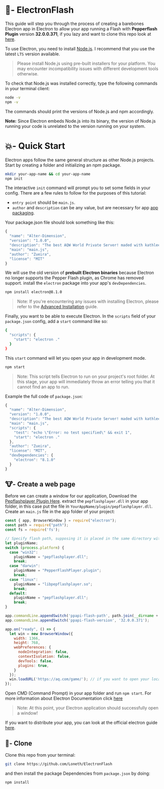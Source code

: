 # 📝- ElectronFlash
This guide will step you through the process of creating a barebones Electron app in Electron to allow your app running a Flash with **Pepperflash Plugin** version **32.0.0.371**, if you lazy and want to clone this repo look at [here](https://github.com/Loneth/ElectronFlash/blob/main/README.md#--clone).

To use Electron, you need to install [Node.js](https://nodejs.org/en/download/). I recommend that you use the latest `LTS` version available.
> Please install Node.js using pre-built installers for your platform. You may encounter incompatibility issues with different development tools otherwise.

To check that Node.js was installed correctly, type the following commands in your terminal client:
```sh
node -v
npm -v
```
The commands should print the versions of Node.js and npm accordingly.

**Note:** Since Electron embeds Node.js into its binary, the version of Node.js running your code is unrelated to the version running on your system.

# 💥- Quick Start
Electron apps follow the same general structure as other Node.js projects. Start by creating a folder and initializing an npm package.
```sh
mkdir your-app-name && cd your-app-name
npm init
```
The interactive `init` command will prompt you to set some fields in your config. There are a few rules to follow for the purposes of this tutorial:
* `entry point` should be `main.js`.
* `author` and `description` can be any value, but are necessary for app [app packaging](https://www.electronjs.org/docs/tutorial/quick-start#package-and-distribute-your-application).

Your package.json file should look something like this:
```javascript
{
  "name": "Alter-Dimension",
  "version": "1.0.0",
  "description": "The best AQW World Private Server! maded with kathleen's love and the slaves",
  "main": "main.js",
  "author": "Zueira",
  "license": "MIT"
}
```
We will use the old version of **prebuilt Electron binaries** because Electron no longer supports the Pepper Flash plugin, as Chrome has removed support. install the `electron` package into your app's `devDependencies`.
```sh
npm install electron@8.1.0
```
> Note: If you're encountering any issues with installing Electron, please refer to the [Advanced Installation](https://www.electronjs.org/docs/tutorial/installation) guide.

Finally, you want to be able to execute Electron. In the `scripts` field of your `package.json` config, add a `start` command like so:
```sh
{
  "scripts": {
    "start": "electron ."
  }
}
```
This `start` command will let you open your app in development mode.
```sh
npm start
```
> Note: This script tells Electron to run on your project's root folder. At this stage, your app will immediately throw an error telling you that it cannot find an app to run.

Example the full code of `package.json`:
```javascript
{
  "name": "Alter-Dimension",
  "version": "1.0.0",
  "description": "The best AQW World Private Server! maded with kathleen's love and the slaves",
  "main": "main.js",
  "scripts": {
    "test": "echo \"Error: no test specified\" && exit 1",
    "start": "electron ."
  },
  "author": "Zueira",
  "license": "MIT",
  "devDependencies": {
    "electron": "8.1.0"
  }
}
```
## 🐮- Create a web page
Before we can create a window for our application, Download the [Pepflashplayer Plugin Here](https://mega.nz/file/DDJTXawC#UxIfKcj98zFfp1-5ql-EjgeR769wWZJuzSnexTv84Rk). extract the `pepflashplayer.dll` in your app folder, in this case put the file in `YourAppName/plugin/pepflashplayer.dll`. Create an `main.js` file in the app folder of your project:
```javascript
const { app, BrowserWindow } = require("electron");
const path = require("path");
const fs = require('fs');

// Specify flash path, supposing it is placed in the same directory with main.js.
let pluginName;
switch (process.platform) {
  case "win32":
    pluginName = "pepflashplayer.dll";
    break;
  case "darwin":
    pluginName = "PepperFlashPlayer.plugin";
    break;
  case "linux":
    pluginName = "libpepflashplayer.so";
    break;
  default:
    pluginName = "pepflashplayer.dll";
    break;
}

app.commandLine.appendSwitch('ppapi-flash-path', path.join(__dirname + "/plugin/", pluginName)); // your app/folder/plugin/pepflashplayer.dll
app.commandLine.appendSwitch('ppapi-flash-version', '32.0.0.371');

app.on("ready", () => {
  let win = new BrowserWindow({
    width: 1366,
    height: 768,
    webPreferences: {
      nodeIntegration: false,
      contextIsolation: false,
      devTools: false,
      plugins: true,
    }
  });
  win.loadURL('https://aq.com/game/'); // if you want to open your local web site just change it. example win.loadURL('http://localhost/');
});
```

Open CMD (Command Prompt) in your app folder and run `npm start`. For more information about Electron Documentation click [here](https://www.electronjs.org/docs/tutorial/quick-start#package-and-distribute-your-application)
> Note: At this point, your Electron application should successfully open a window!

If you want to distribute your app, you can look at the official electron guide [here](https://www.electronjs.org/docs/tutorial/quick-start#package-and-distribute-your-application).

## 🦄- Clone
Clone this repo from your terminal:
```sh
git clone https://github.com/Loneth/ElectronFlash
```
and then install the package Dependencies from `package.json` by doing:
```sh
npm install
```

